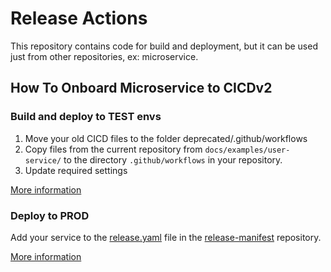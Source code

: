 # Release Actions

This repository contains code for build and deployment, 
but it can be used just from other repositories, ex: microservice.

## How To Onboard Microservice to CICDv2

### Build and deploy to TEST envs

1. Move your old CICD files to the folder deprecated/.github/workflows
2. Copy files from the current repository from `docs/examples/user-service/` 
   to the directory `.github/workflows` in your repository.
3. Update required settings

[More information](https://cariq.atlassian.net/wiki/spaces/INFRA/pages/1780777011/How+to+implement+a+Workflow+V2)

### Deploy to PROD

Add your service to the [release.yaml](https://github.com/gocariq/release-manifest/blob/main/release.yaml) file in 
the [release-manifest](https://github.com/gocariq/release-manifest) repository.

[More information](https://github.com/gocariq/release-manifest)
